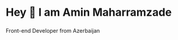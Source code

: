 <h1 align="left">Hey 👋 I am Amin Maharramzade</h1>

###

<p align="left">Front-end Developer from Azerbaijan</p>

###

